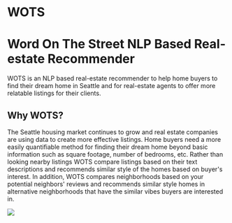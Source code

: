# WOTS
# Word On The Street NLP Based Real-estate Recommender
WOTS is an NLP based real-estate recommender to help home buyers to find their dream home in Seattle and for real-estate agents to offer more relatable listings for their clients.

## Why WOTS?
The Seattle housing market continues to grow and real estate companies are using data to create more effective listings. Home buyers need a more easily quantifiable method for finding their dream home beyond basic information such as square footage, number of bedrooms, etc. Rather than looking nearby listings WOTS compare listings based on their text descriptions and recommends similar style of the homes based on buyer's interest. In addition, WOTS compares neighborhoods based on your potential neighbors' reviews and recommends similar style homes in alternative neighborhoods that have the similar vibes buyers are interested in.

![](img/wots_app)
